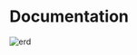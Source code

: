 # Documentation

![erd](https://raw.githubusercontent.com/jorektheglitch/microchat/master/doc/assets/ERD.png?raw=true)
